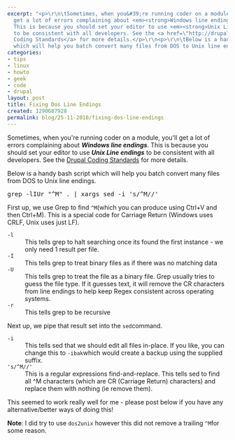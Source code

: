 ```yaml
---
excerpt: "<p>\r\n\tSometimes, when you&#39;re running coder on a module, you&#39;ll
  get a lot of errors complaining about <em><strong>Windows line endings</strong></em>.
  This is because you should set your editor to use <em><strong>Unix Line endings</strong></em>
  to be consistent with all developers. See the <a href=\"http://drupal.org/coding-standards#indenting\">Drupal
  Coding Standards</a> for more details.</p>\r\n<p>\r\n\tBelow is a handy bash script
  which will help you batch convert many files from DOS to Unix line endings.</p>\r\n"
categories:
- tips
- linux
- howto
- geek
- code
- drupal
layout: post
title: Fixing Dos Line Endings
created: 1290687928
permalink: blog/25-11-2010/fixing-dos-line-endings
---
```

<p>Sometimes, when you're running coder on a module, you'll get a lot of errors complaining about <em><strong>Windows line endings</strong></em>. This is because you should set your editor to use <em><strong>Unix Line endings</strong></em> to be consistent with all developers. See the <a href="http://drupal.org/coding-standards#indenting">Drupal Coding Standards</a> for more details.</p><p>Below is a handy bash script which will help you batch convert many files from DOS to Unix line endings.</p><p><!--break--></p>
<pre class="bash">grep -lIUr "^M" . | xargs sed -i 's/^M//'
</pre>
<p>First up, we use Grep to find <code>^M</code>(which you can produce using Ctrl+V and then Ctrl+M). This is a special code for Carriage Return (Windows uses CRLF, Unix uses just LF).</p><dl><dt><code>-l</code></dt><dd>This tells grep to halt searching once its found the first instance - we only need 1 result per file.</dd><dt><code>-I</code></dt><dd>This tells grep to treat binary files as if there was no matching data</dd><dt><code>-U</code></dt><dd>This tells grep to treat the file as a binary file. Grep usually tries to guess the file type. If it guesses text, it will remove the CR characters from line endings to help keep Regex consistent across operating systems.</dd><dt><code>-r</code></dt><dd>This tells grep to be recursive</dd></dl><p>Next up, we pipe that result set into the <code>sed</code>command.</p><dl><dt><code>-i</code></dt><dd>This tells sed that we should edit all files in-place. If you like, you can change this to <code>-ibak</code>which would create a backup using the supplied suffix.</dd><dt><code>'s/^M//'</code></dt><dd>This is a regular expressions find-and-replace. This tells sed to find all ^M characters (which are CR (Carriage Return) characters) and replace them with nothing (ie remove them).</dd></dl><p>This seemed to work really well for me - please post below if you have any alternative/better ways of doing this!</p><p><strong>Note</strong>: I did try to use <code>dos2unix</code> however this did not remove a trailing <code>^M</code>for some reason.</p>

